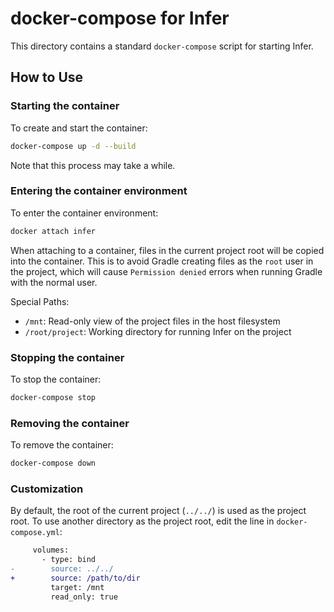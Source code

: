 # docker-compose for Infer

This directory contains a standard `docker-compose` script for starting Infer.

## How to Use

### Starting the container

To create and start the container:

```sh
docker-compose up -d --build
```

Note that this process may take a while.

### Entering the container environment

To enter the container environment:

```sh
docker attach infer
```

When attaching to a container, files in the current project root will be copied into the container. This is to avoid 
Gradle creating files as the `root` user in the project, which will cause `Permission denied` errors when running Gradle
with the normal user.

Special Paths:

- `/mnt`: Read-only view of the project files in the host filesystem
- `/root/project`: Working directory for running Infer on the project

### Stopping the container

To stop the container:

```sh
docker-compose stop
```

### Removing the container

To remove the container:

```sh
docker-compose down
```

### Customization

By default, the root of the current project (`../../`) is used as the project root. To use another directory as the 
project root, edit the line in `docker-compose.yml`:

```diff
     volumes:
       - type: bind
-        source: ../../
+        source: /path/to/dir
         target: /mnt
         read_only: true
```
